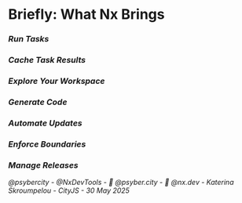 # Briefly: What Nx Brings

<div class="grid grid-cols-2 gap-8 mt-8">
  <div v-click class="feature-card">
    <i class="i-mdi-play text-2xl mb-2 text-blue-500" />
    <h3 class="font-bold">Run Tasks</h3>
  </div>
  
  <div v-click class="feature-card">
    <i class="i-mdi-cached text-2xl mb-2 text-green-500" />
    <h3 class="font-bold">Cache Task Results</h3>
  </div>
  
  <div v-click class="feature-card">
    <i class="i-mdi-compass text-2xl mb-2 text-purple-500" />
    <h3 class="font-bold">Explore Your Workspace</h3>
  </div>
  
  <div v-click class="feature-card">
    <i class="i-mdi-code-braces text-2xl mb-2 text-orange-500" />
    <h3 class="font-bold">Generate Code</h3>
  </div>
  
  <div v-click class="feature-card">
    <i class="i-mdi-update text-2xl mb-2 text-red-500" />
    <h3 class="font-bold">Automate Updates</h3>
  </div>
  
  <div v-click class="feature-card">
    <i class="i-mdi-vector-polygon text-2xl mb-2 text-indigo-500" />
    <h3 class="font-bold">Enforce Boundaries</h3>
  </div>
  
  <div v-click class="feature-card">
    <i class="i-mdi-truck-delivery text-2xl mb-2 text-teal-500" />
    <h3 class="font-bold">Manage Releases</h3>
  </div>
</div>

<div class="absolute bottom-4 left-0 right-0 text-gray-400 text-sm text-center">
  @psybercity - @NxDevTools - 🦋 @psyber.city - 🦋 @nx.dev - Katerina Skroumpelou - CityJS - 30 May 2025
</div>

<style>
.feature-card {
  @apply p-4 rounded-lg border border-gray-200 dark:border-gray-700 text-center transition-all duration-200;
}
.feature-card:hover {
  @apply shadow-lg transform -translate-y-1;
}
</style>

